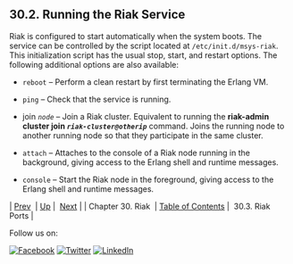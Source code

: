 ## 30.2. Running the Riak Service

Riak is configured to start automatically when the system boots. The service can be controlled by the script located at `/etc/init.d/msys-riak`. This initialization script has the usual stop, start, and restart options. The following additional options are also available:

*   `reboot` – Perform a clean restart by first terminating the Erlang VM.

*   `ping` – Check that the service is running.

*   join *`node`* – Join a Riak cluster. Equivalent to running the **riak-admin cluster join *`riak-cluster@otherip`***                                       command. Joins the running node to another running node so that they participate in the same cluster.

*   `attach` – Attaches to the console of a Riak node running in the background, giving access to the Erlang shell and runtime messages.

*   `console` – Start the Riak node in the foreground, giving access to the Erlang shell and runtime messages.

| [Prev](riak.php)  | [Up](riak.php) |  [Next](operations.riak.ports.php) |
| Chapter 30. Riak  | [Table of Contents](index.php) |  30.3. Riak Ports |

Follow us on:

[![Facebook](https://support.messagesystems.com/images/icon-facebook.png)](http://www.facebook.com/messagesystems) [![Twitter](https://support.messagesystems.com/images/icon-twitter.png)](http://twitter.com/#!/MessageSystems) [![LinkedIn](https://support.messagesystems.com/images/icon-linkedin.png)](http://www.linkedin.com/company/message-systems)